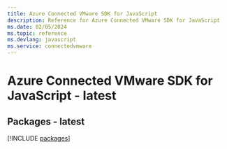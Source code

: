 ```yaml
---
title: Azure Connected VMware SDK for JavaScript
description: Reference for Azure Connected VMware SDK for JavaScript
ms.date: 02/05/2024
ms.topic: reference
ms.devlang: javascript
ms.service: connectedvmware
---
```

# Azure Connected VMware SDK for JavaScript - latest
## Packages - latest
[!INCLUDE [packages](connected-vmware-index.md)]